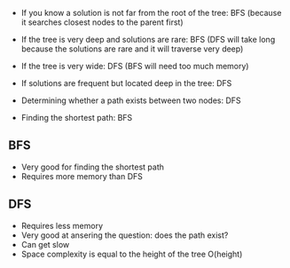 - If you know a solution is not far from the root of the tree: BFS (because it searches closest nodes to the parent first)

- If the tree is very deep and solutions are rare: BFS (DFS will take long because the solutions are rare and it will traverse very deep)

- If the tree is very wide: DFS (BFS will need too much memory)

- If solutions are frequent but located deep in the tree: DFS

- Determining whether a path exists between two nodes: DFS

- Finding the shortest path: BFS

## BFS

- Very good for finding the shortest path
- Requires more memory than DFS

## DFS

- Requires less memory
- Very good at ansering the question: does the path exist?
- Can get slow
- Space complexity is equal to the height of the tree O(height)
